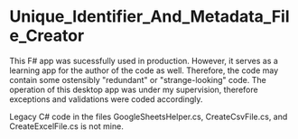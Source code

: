 # Unique_Identifier_And_Metadata_File_Creator

This F# app was sucessfully used in production. However, it serves as a learning app for the author of the code as well. Therefore, the code may contain some ostensibly "redundant" or "strange-looking" code. The operation of this desktop app was under my supervision, therefore exceptions and validations were coded accordingly.

Legacy C# code in the files GoogleSheetsHelper.cs, CreateCsvFile.cs, and CreateExcelFile.cs is not mine.
